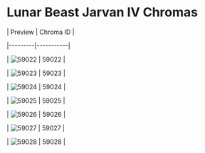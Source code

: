 # Lunar Beast Jarvan IV Chromas


| Preview | Chroma ID |

|---------|-----------|

| ![59022](https://raw.communitydragon.org/latest/plugins/rcp-be-lol-game-data/global/default/v1/champion-chroma-images/59/59022.png) | 59022 |

| ![59023](https://raw.communitydragon.org/latest/plugins/rcp-be-lol-game-data/global/default/v1/champion-chroma-images/59/59023.png) | 59023 |

| ![59024](https://raw.communitydragon.org/latest/plugins/rcp-be-lol-game-data/global/default/v1/champion-chroma-images/59/59024.png) | 59024 |

| ![59025](https://raw.communitydragon.org/latest/plugins/rcp-be-lol-game-data/global/default/v1/champion-chroma-images/59/59025.png) | 59025 |

| ![59026](https://raw.communitydragon.org/latest/plugins/rcp-be-lol-game-data/global/default/v1/champion-chroma-images/59/59026.png) | 59026 |

| ![59027](https://raw.communitydragon.org/latest/plugins/rcp-be-lol-game-data/global/default/v1/champion-chroma-images/59/59027.png) | 59027 |

| ![59028](https://raw.communitydragon.org/latest/plugins/rcp-be-lol-game-data/global/default/v1/champion-chroma-images/59/59028.png) | 59028 |